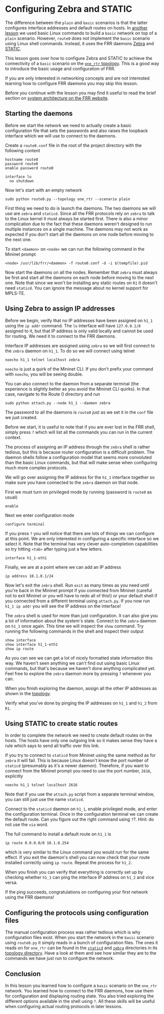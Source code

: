 # Configuring Zebra and STATIC

The difference between the `plain` and `basic` scenarios is that the latter
configures interface addresses and default routes on hosts.  In [another
lesson](ip-addresses-and-subnet.md) we used basic Linux commands to build a
`basic` network on top of a `plain` scenario.  However, `route0` does not
implement the `basic` scenario using Linux shell commands.  Instead, it uses
the FRR daemons [Zebra](http://docs.frrouting.org/en/latest/zebra.html) and
[STATIC](http://docs.frrouting.org/en/latest/static.html).

This lesson goes over how to configure Zebra and STATIC to achieve the
connectivity of a `basic` scenario on the [`one_rtr`
topology](../topology/one_rtr).  This is a good way to introduce the basic
usage and configuration of FRR.

If you are only interested in networking concepts and are not interested
learning how to configure FRR daemons you may skip this lesson.

Before you continue with the lesson you may find it useful to read the brief
section on [system architecture on the FRR
website](http://docs.frrouting.org/en/latest/overview.html#system-architecture).

## Starting the daemons

Before we start the network we need to actually create a basic configuration
file that sets the passwords and also raises the loopback interface which we
will use to connect to the daemons.

Create a `route0.conf` file in the root of the project directory with the
following content

```
hostname route0
password route0
enable password route0

interface lo
  no shutdown
```

Now let's start with an empty network

```
sudo python route0.py --topology one_rtr --scenario plain
```

First thing we need to do is launch the daemons.  The two daemons we will use
are `zebra` and `staticd`.  Since all the FRR protocols rely on `zebra` to talk
to the Linux kernel it must always be started first.  There is also a minor
complication due to the fact that these daemons weren't designed to run
multiple instances on a single machine.  The daemons may not work as expected
if you don't start all the daemons on one node before moving to the next one.

To start `<daemon>` on `<node>` we can run the following command in the Mininet
prompt

```
<node> /usr/lib/frr/<daemon> -f route0.conf -d -i $(tempfile).pid
```

Now start the daemons on all the nodes.  Remember that `zebra` must always be
first and start all the daemons on each node before moving to the next one.
Note that since we won't be installing any static routes on `R1` it doesn't
need `staticd`.  You can ignore the message about no kernel support for
MPLS-TE.

## Using Zebra to assign IP addresses

Before we begin, verify that no IP addresses have been assigned on `h1_1` using
the `ip addr` command.  The `lo` interface will have `127.0.0.1/8` assigned to
it, but that IP address is only valid locally and cannot be used for routing.
We need it to connect to the FRR daemons.

Interface IP addresses are assigned using `zebra` so we will first connect to
the `zebra` daemon on `h1_1`.  To do so we will connect using telnet

```
noecho h1_1 telnet localhost zebra
```

`noecho` is just a quirk of the Mininet CLI.  If you don't prefix your command
with `noecho`, you will be seeing double.

You can also connect to the daemon from a separate terminal (the experience is
slightly better as you avoid the Mininet CLI quirks).  In that case, navigate
to the Route 0 directory and run

```
sudo python attach.py --node h1_1 --daemon zebra
```

The password to all the daemons is `route0` just as we set it in the `conf`
file we just created.

Before we start, it is useful to note that if you are ever lost in the FRR
shell, simply press `?` which will list all the commands you can run in the
current context.

The process of assigning an IP address through the `zebra` shell is rather
tedious, but this is because router configuration is a difficult problem.  The
daemon shells follow a configuration model that seems more convoluted than the
basic Linux commands, but that will make sense when configuring much more
complex protocols.

We will go over assigning the IP address for the `h1_1` interface together so
make sure you have connected to the `zebra` daemon on that node.

First we must turn on privileged mode by running (password is `route0` as
usual)

```
enable
```

Next we enter configuration mode

```
configure terminal
```

If you press `?` you will notice that there are lots of things we can configure
at this point.  We are only interested in configuring a specific interface so
we select it.  Note that the terminal has very clever auto-completion
capabilities so try hitting `<tab>` after typing just a few letters.

```
interface h1_1-eth1
```

Finally, we are at a point where we can add an IP address

```
ip address 10.1.0.1/24
```

Now let's exit the `zebra` shell.  Run `exit` as many times as you need until
you're back in the Mininet prompt if you connected from Mininet (careful not to
exit Mininet or you will have to redo all of this!) or your default shell if
you connected from a different terminal using `attach.py`.  If you now run
`h1_1 ip addr` you will see the IP address on the interface!

The `zebra` shell is used for more than just configuration.  It can also give
you a lot of information about the system's state.  Connect to the `zebra`
daemon on `h1_1` once again.  This time we will inspect the `show` command.
Try running the following commands in the shell and inspect their output

```
show interface
show interface h1_1-eth1
show ip route
```

As you can see we can get a lot of nicely formatted state information this
way.  We haven't seen anything we can't find out using basic Linux commands,
but that's because we haven't done anything complicated yet.  Feel free to
explore the `zebra` daemon more by pressing `?` whenever you can.

When you finish exploring the daemon, assign all the other IP addresses as
shown in the [topology](../topology/one_rtr).

Verify what you've done by pinging the IP addresses on `h1_1` and `h1_2` from
`R1`.

## Using STATIC to create static routes

In order to complete the network we need to create default routes on the
hosts.  The hosts have only one outgoing link so it makes sense they have a
rule which says to send all traffic over this link.

If you try to connect to `staticd` from Mininet using the same method as for
`zebra` it will fail.  This is because Linux doesn't know the port number of
`staticd` (presumably as it's a newer daemon).  Therefore, if you want to
connect from the Mininet prompt you need to use the port number, `2616`,
explicitly

```
noecho h1_1 telnet localhost 2616
```

Note that if you use the `attach.py` script from a separate terminal window,
you can still just use the name `staticd`.

Connect to the `staticd` daemon on `h1_1`, enable privileged mode, and enter
the configuration terminal.  Once in the configuration terminal we can create
the default route.  Can you figure out the right command using `?`?. Hint: do
not use the `via` word.

The full command to install a default route on `h1_1` is

```
ip route 0.0.0.0/0 10.1.0.254
```

which is very similar to the Linux command you would run for the same effect.
If you exit the daemon's shell you can now check that your route installed
correctly using `ip route`.  Repeat the process for `h1_2`.

When you finish you can verify that everything is correctly set up by checking
whether `h1_1` can ping the interface IP address on `h1_2` and vice versa.

If the ping succeeds, congratulations on configuring your first network using
the FRR daemons!

## Configuring the protocols using configuration files

The manual configuration process was rather tedious which is why configuration
files exist.  When you start the network in the `basic` scenario using
`route0.py` it simply reads in a bunch of configuration files.  The ones it
reads on for `one_rtr` can be found in the
[`staticd`](../topology/one_rtr/staticd) and
[`zebra`](../topology/one_rtr/zebra) directories in its [topology
directory](../topology/one_rtr).  Have a look at them and see how similar they
are to the commands we have just run to configure the network.

## Conclusion

In this lesson you learned how to configure a `basic` scenario on the `one_rtr`
network.  You learned how to connect to the FRR daemons, how use them for
configuration and displaying routing state.  You also tried exploring the
different options available in the shell using `?`.  All these skills will be
useful when configuring actual routing protocols in later lessons.

